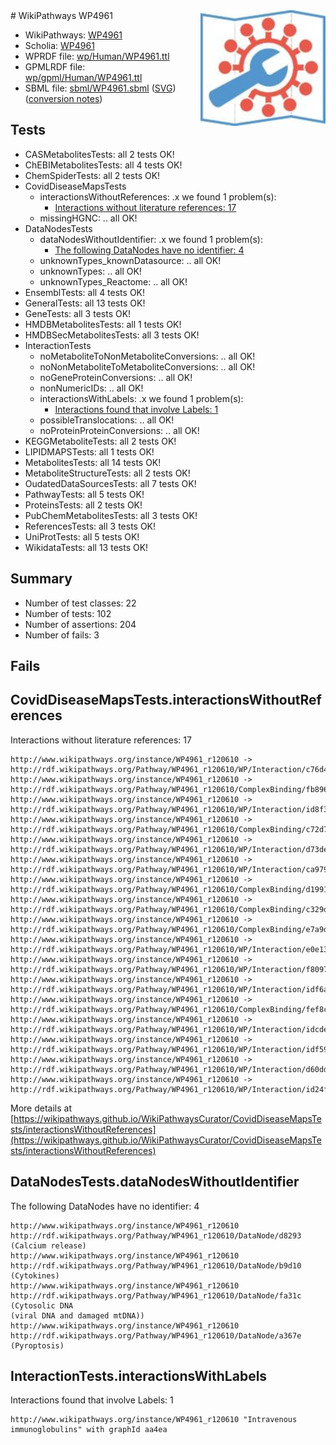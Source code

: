 <img style="float: right; width: 200px" src="../logo.png" />
# WikiPathways WP4961

* WikiPathways: [WP4961](https://identifiers.org/wikipathways:WP4961)
* Scholia: [WP4961](https://scholia.toolforge.org/wikipathways/WP4961)
* WPRDF file: [wp/Human/WP4961.ttl](../wp/Human/WP4961.ttl)
* GPMLRDF file: [wp/gpml/Human/WP4961.ttl](../wp/gpml/Human/WP4961.ttl)
* SBML file: [sbml/WP4961.sbml](../sbml/WP4961.sbml) ([SVG](../sbml/WP4961.svg)) ([conversion notes](../sbml/WP4961.txt))

## Tests
* CASMetabolitesTests: all 2 tests OK!
* ChEBIMetabolitesTests: all 4 tests OK!
* ChemSpiderTests: all 2 tests OK!
* CovidDiseaseMapsTests
    * interactionsWithoutReferences: .x we found 1 problem(s):
        * [Interactions without literature references: 17](#9701cce8)
    * missingHGNC: .. all OK!
* DataNodesTests
    * dataNodesWithoutIdentifier: .x we found 1 problem(s):
        * [The following DataNodes have no identifier: 4](#d2d32fa3)
    * unknownTypes_knownDatasource: .. all OK!
    * unknownTypes: .. all OK!
    * unknownTypes_Reactome: .. all OK!
* EnsemblTests: all 4 tests OK!
* GeneralTests: all 13 tests OK!
* GeneTests: all 3 tests OK!
* HMDBMetabolitesTests: all 1 tests OK!
* HMDBSecMetabolitesTests: all 3 tests OK!
* InteractionTests
    * noMetaboliteToNonMetaboliteConversions: .. all OK!
    * noNonMetaboliteToMetaboliteConversions: .. all OK!
    * noGeneProteinConversions: .. all OK!
    * nonNumericIDs: .. all OK!
    * interactionsWithLabels: .x we found 1 problem(s):
        * [Interactions found that involve Labels: 1](#630d2678)
    * possibleTranslocations: .. all OK!
    * noProteinProteinConversions: .. all OK!
* KEGGMetaboliteTests: all 2 tests OK!
* LIPIDMAPSTests: all 1 tests OK!
* MetabolitesTests: all 14 tests OK!
* MetaboliteStructureTests: all 2 tests OK!
* OudatedDataSourcesTests: all 7 tests OK!
* PathwayTests: all 5 tests OK!
* ProteinsTests: all 2 tests OK!
* PubChemMetabolitesTests: all 3 tests OK!
* ReferencesTests: all 3 tests OK!
* UniProtTests: all 5 tests OK!
* WikidataTests: all 13 tests OK!


## Summary

* Number of test classes: 22
* Number of tests: 102
* Number of assertions: 204
* Number of fails: 3

## Fails

<a name="9701cce8" />

## CovidDiseaseMapsTests.interactionsWithoutReferences

Interactions without literature references: 17
```
http://www.wikipathways.org/instance/WP4961_r120610 -> http://rdf.wikipathways.org/Pathway/WP4961_r120610/WP/Interaction/c76d4
http://www.wikipathways.org/instance/WP4961_r120610 -> http://rdf.wikipathways.org/Pathway/WP4961_r120610/ComplexBinding/fb896
http://www.wikipathways.org/instance/WP4961_r120610 -> http://rdf.wikipathways.org/Pathway/WP4961_r120610/WP/Interaction/id8f3d31d3
http://www.wikipathways.org/instance/WP4961_r120610 -> http://rdf.wikipathways.org/Pathway/WP4961_r120610/ComplexBinding/c72d7
http://www.wikipathways.org/instance/WP4961_r120610 -> http://rdf.wikipathways.org/Pathway/WP4961_r120610/WP/Interaction/d73de
http://www.wikipathways.org/instance/WP4961_r120610 -> http://rdf.wikipathways.org/Pathway/WP4961_r120610/WP/Interaction/ca979
http://www.wikipathways.org/instance/WP4961_r120610 -> http://rdf.wikipathways.org/Pathway/WP4961_r120610/ComplexBinding/d1991
http://www.wikipathways.org/instance/WP4961_r120610 -> http://rdf.wikipathways.org/Pathway/WP4961_r120610/ComplexBinding/c329d
http://www.wikipathways.org/instance/WP4961_r120610 -> http://rdf.wikipathways.org/Pathway/WP4961_r120610/ComplexBinding/e7a9d
http://www.wikipathways.org/instance/WP4961_r120610 -> http://rdf.wikipathways.org/Pathway/WP4961_r120610/WP/Interaction/e0e13
http://www.wikipathways.org/instance/WP4961_r120610 -> http://rdf.wikipathways.org/Pathway/WP4961_r120610/WP/Interaction/f8097
http://www.wikipathways.org/instance/WP4961_r120610 -> http://rdf.wikipathways.org/Pathway/WP4961_r120610/WP/Interaction/idf6aa73a2
http://www.wikipathways.org/instance/WP4961_r120610 -> http://rdf.wikipathways.org/Pathway/WP4961_r120610/ComplexBinding/fef8c
http://www.wikipathways.org/instance/WP4961_r120610 -> http://rdf.wikipathways.org/Pathway/WP4961_r120610/WP/Interaction/idcde3e513
http://www.wikipathways.org/instance/WP4961_r120610 -> http://rdf.wikipathways.org/Pathway/WP4961_r120610/WP/Interaction/idf594d3e0
http://www.wikipathways.org/instance/WP4961_r120610 -> http://rdf.wikipathways.org/Pathway/WP4961_r120610/WP/Interaction/d60dd
http://www.wikipathways.org/instance/WP4961_r120610 -> http://rdf.wikipathways.org/Pathway/WP4961_r120610/WP/Interaction/id24f4b7d4
```

More details at [https://wikipathways.github.io/WikiPathwaysCurator/CovidDiseaseMapsTests/interactionsWithoutReferences](https://wikipathways.github.io/WikiPathwaysCurator/CovidDiseaseMapsTests/interactionsWithoutReferences)

<a name="d2d32fa3" />

## DataNodesTests.dataNodesWithoutIdentifier

The following DataNodes have no identifier: 4
```
http://www.wikipathways.org/instance/WP4961_r120610 http://rdf.wikipathways.org/Pathway/WP4961_r120610/DataNode/d8293 (Calcium release)
http://www.wikipathways.org/instance/WP4961_r120610 http://rdf.wikipathways.org/Pathway/WP4961_r120610/DataNode/b9d10 (Cytokines)
http://www.wikipathways.org/instance/WP4961_r120610 http://rdf.wikipathways.org/Pathway/WP4961_r120610/DataNode/fa31c (Cytosolic DNA
(viral DNA and damaged mtDNA))
http://www.wikipathways.org/instance/WP4961_r120610 http://rdf.wikipathways.org/Pathway/WP4961_r120610/DataNode/a367e (Pyroptosis)
```

<a name="630d2678" />

## InteractionTests.interactionsWithLabels

Interactions found that involve Labels: 1
```
http://www.wikipathways.org/instance/WP4961_r120610 "Intravenous
immunoglobulins" with graphId aa4ea
```

